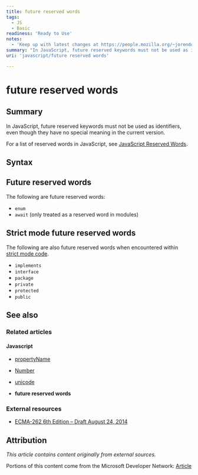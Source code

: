 ```yaml
---
title: future reserved words
tags:
  - JS
  - Basic
readiness: 'Ready to Use'
notes:
  - 'Keep up with latest changes at https://people.mozilla.org/~jorendorff/es6-draft.html'
summary: "In JavaScript, future reserved keywords must not be used as identifiers, even though they have no special meaning in the current version.\n"
uri: 'javascript/future reserved words'

---
```

# future reserved words

## Summary

In JavaScript, future reserved keywords must not be used as identifiers, even though they have no special meaning in the current version.

For a list of reserved words in JavaScript, see [JavaScript Reserved Words](/javascript/reserved_words).

## Syntax

## Future reserved words

The following are future reserved words:

-   `enum`
-   `await` (only treated as a reserved word in modules)

## Strict mode future reserved words

The following are also future reserved words when encountered within [strict mode code](/javascript/directives/use_strict).

-   `implements`
-   `interface`
-   `package`
-   `private`
-   `protected`
-   `public`

## See also

### Related articles

#### Javascript

-   [propertyName](/dom/TransitionEvent/propertyName)

-   [Number](/javascript/Number)

-   [unicode](/javascript/RegExp/unicode)

-   **future reserved words**

### External resources

-   [ECMA-262 6th Edition – Draft August 24, 2014](https://people.mozilla.org/~jorendorff/es6-draft.html)

## Attribution

*This article contains content originally from external sources.*

Portions of this content come from the Microsoft Developer Network: [Article](http://msdn.microsoft.com/en-us/library/ie/hh699851(v=vs.94).aspx)

